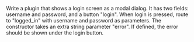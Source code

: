 Write a plugin that shows a login screen as a modal dialog. It has two fields: username and password, and a button "login". When login is pressed, route to "logged_in" with username and password as parameters. The constructor takes an extra string parameter "error". If defined, the error should be shown under the login button.